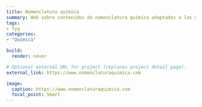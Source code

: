 ```yaml
---
title: Nomenclatura química
summary: Web sobre contenidos de nomenclatura química adaptados a las últimas recomendaciones de la IUPAC, con los nombres preferidos en Química Orgánica (PIN).
tags:
- fyq
categories:
- "Química"

build:
  render: never

# Optional external URL for project (replaces project detail page).
external_link: https://www.nomenclaturaquimica.com

image:
  caption: https://www.nomenclaturaquimica.com
  focal_point: Smart
---
```

